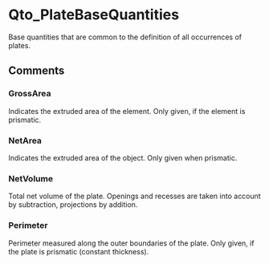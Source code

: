 # Qto_PlateBaseQuantities

Base quantities that are common to the definition of all occurrences of plates.
<!-- end of short definition -->

## Comments

### GrossArea

Indicates the extruded area of the element. Only given, if the element is prismatic.

### NetArea

Indicates the extruded area of the object. Only given when prismatic.

### NetVolume

Total net volume of the plate. Openings and recesses are taken into account by subtraction, projections by addition.

### Perimeter

Perimeter measured along the outer boundaries of the plate. Only given, if the plate is prismatic (constant thickness).

